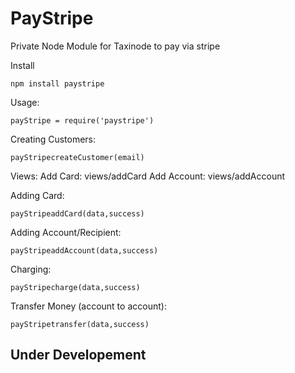 PayStripe
==========

Private Node Module for Taxinode to pay via stripe

Install
```
npm install paystripe
```

Usage:
```
payStripe = require('paystripe')
```

Creating Customers:
```
payStripecreateCustomer(email)
```

Views:
Add Card: views/addCard
Add Account: views/addAccount

Adding Card:
```
payStripeaddCard(data,success)
```

Adding Account/Recipient:
```
payStripeaddAccount(data,success)
```

Charging:
```
payStripecharge(data,success)
```

Transfer Money (account to account):
```
payStripetransfer(data,success)
```


## Under Developement
